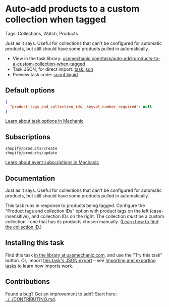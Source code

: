 # Auto-add products to a custom collection when tagged

Tags: Collections, Watch, Products

Just as it says. Useful for collections that can't be configured for automatic products, but still should have some products pulled in automatically.

* View in the task library: [usemechanic.com/task/auto-add-products-to-a-custom-collection-when-tagged](https://usemechanic.com/task/auto-add-products-to-a-custom-collection-when-tagged)
* Task JSON, for direct import: [task.json](../../tasks/auto-add-products-to-a-custom-collection-when-tagged.json)
* Preview task code: [script.liquid](./script.liquid)

## Default options

```json
{
  "product_tags_and_collection_ids__keyval_number_required": null
}
```

[Learn about task options in Mechanic](https://docs.usemechanic.com/article/471-task-options)

## Subscriptions

```liquid
shopify/products/create
shopify/products/update
```

[Learn about event subscriptions in Mechanic](https://docs.usemechanic.com/article/408-subscriptions)

## Documentation

Just as it says. Useful for collections that can't be configured for automatic products, but still should have some products pulled in automatically.

This task runs in response to products being tagged. Configure the "Product tags and collection IDs" option with product tags on the left (case-insensitive), and collection IDs on the right. The collection _must_ be a custom collection - one that has its products chosen manually. ([Learn how to find the collection ID](https://help.usemechanic.com/en/articles/2946120-how-do-i-find-an-id-for-a-product-collection-order-or-something-else).)

## Installing this task

Find this task [in the library at usemechanic.com](https://usemechanic.com/task/auto-add-products-to-a-custom-collection-when-tagged), and use the "Try this task" button. Or, import [this task's JSON export](../../tasks/auto-add-products-to-a-custom-collection-when-tagged.json) – see [Importing and exporting tasks](https://docs.usemechanic.com/article/505-importing-and-exporting-tasks) to learn how imports work.

## Contributions

Found a bug? Got an improvement to add? Start here: [../../CONTRIBUTING.md](../../CONTRIBUTING.md).

